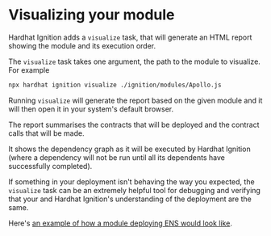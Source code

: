 # Visualizing your module

Hardhat Ignition adds a `visualize` task, that will generate an HTML report showing the module and its execution order.

The `visualize` task takes one argument, the path to the module to visualize. For example

```bash
npx hardhat ignition visualize ./ignition/modules/Apollo.js
```

Running `visualize` will generate the report based on the given module and it will then open it in your system's default browser.

The report summarises the contracts that will be deployed and the contract calls that will be made.

It shows the dependency graph as it will be executed by Hardhat Ignition (where a dependency will not be run until all its dependents have successfully completed).

If something in your deployment isn't behaving the way you expected, the `visualize` task can be an extremely helpful tool for debugging and verifying that your and Hardhat Ignition's understanding of the deployment are the same.

Here's [an example of how a module deploying ENS would look like](/static/ignition-visualize-example.html).
